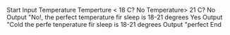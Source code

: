Start
lnput Temperature
Temperture < 18 C? No Temperature> 21 C? No Output "No!, the perfect temperature fir sleep is 18-21 degrees Yes
Output "Cold the perfe tenperature fir sleep is 18-21 degrees Output "perfect
End

